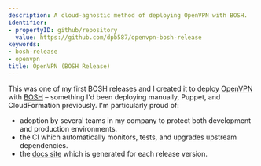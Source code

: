 ```yaml
---
description: A cloud-agnostic method of deploying OpenVPN with BOSH.
identifier:
- propertyID: github/repository
  value: https://github.com/dpb587/openvpn-bosh-release
keywords:
- bosh-release
- openvpn
title: OpenVPN (BOSH Release)
---
```


This was one of my first BOSH releases and I created it to deploy [OpenVPN](https://openvpn.net/) with [BOSH](https://bosh.io/) &ndash; something I'd been deploying manually, Puppet, and CloudFormation previously. I'm particularly proud of:

* adoption by several teams in my company to protect both development and production environments.
* the CI which automatically monitors, tests, and upgrades upstream dependencies.
* the [docs site](https://dpb587.github.io/openvpn-bosh-release/docs/latest/) which is generated for each release version.
